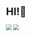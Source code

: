 <h1>HI!👋</h1>
<a href="https://www.instagram.com/itsyunsung" target="_blank"><img src="https://img.shields.io/badge/Instagram-E4405F?style=flat&logo=Instagram&logoColor=white"/></a>
<a href="https://itsyunsung.notion.site/ff1faa4c751545c9afd1620d37b87142?v=fb52d2733834448ba3c657c814eabc60&p" target="_blank"><img src="https://img.shields.io/badge/Notion-000000?style=flat&logo=Notion&logoColor=white"/></a> 
